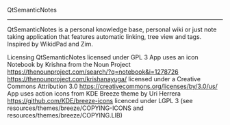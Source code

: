 QtSemanticNotes
***
QtSemanticNotes is a personal knowledge base, personal wiki or just note taking application that features automatic linking, tree view and tags. Inspired by WikidPad and Zim.

Licensing
QtSemanticNotes licensed under GPL 3
App uses an icon Notebook by Krishna from the Noun Project
https://thenounproject.com/search/?q=notebook&i=1278726
https://thenounproject.com/krishanayuga/
licensed under a Creative Commons Attribution 3.0 https://creativecommons.org/licenses/by/3.0/us/
App uses action icons from KDE Breeze theme by Uri Herrera
https://github.com/KDE/breeze-icons
licenced under LGPL 3 (see resources/themes/breeze/COPYING-ICONS and resources/themes/breeze/COPYING.LIB)
